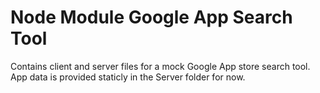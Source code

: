 # Node Module Google App Search Tool

Contains client and server files for a mock Google App store search tool. App data is provided staticly in the Server folder for now.